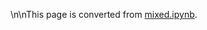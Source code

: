 \n\nThis page is converted from [mixed.ipynb](https://github.com/dmlc/mxnet-notebooks/python/basic/mixed.ipynb).
